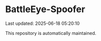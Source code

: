# BattleEye-Spoofer

Last updated: 2025-06-18 05:20:10

This repository is automatically maintained.
